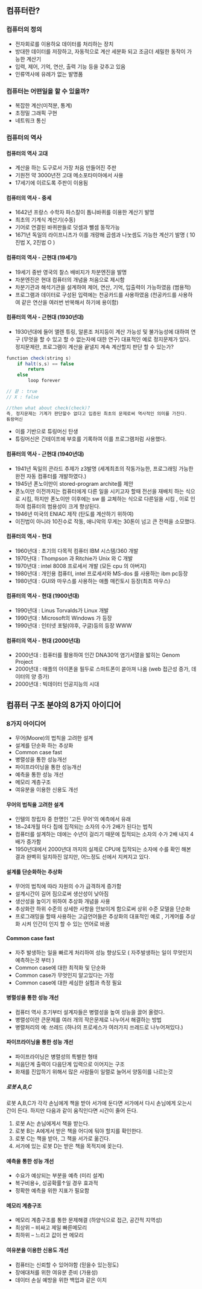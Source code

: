 ## 컴퓨터란?
### 컴퓨터의 정의 
* 전자회로를 이용하요 데이터를 처리하는 장치
* 방대한 데이터를 저장하고, 자동적으로 계산 세분화 되고 조금더 세밀한 동작이 가능한 계산기
* 입력, 제어, 기억, 연산, 출력 기능 등을 갖추고 있음
* 인류역사에 유례가 없는 발명품

### 컴퓨터는 어떤일을 할 수 있을까?
* 복잡한 계산(미적분, 통계)
* 초정밀 그래픽 구현
* 네트워크 통신

### 컴퓨터의 역사
#### 컴퓨터의 역사 고대
* 계산을 하는 도구로서 가장 처음 만들어진 주판
* 기원전 약 3000년전 고대 메소포타미아에서 사용
* 17세기에 이르도록 주판이 이용됨
  
#### 컴퓨터의 역사 - 중세
* 1642년 프랑스 수학자 파스칼이 톱니바퀴를 이용한 계산기 발명
* 최초의 기계식 계산기(수동)
* 기어로 연결된 바퀴판들로 덧셈과 뺄셈 동작가능
* 1671년 독일의 라이프니츠가 이를 개량해 곱셈과 나눗셈도 가능한 계산기 발명 ( 10진법 X, 2진법 O )

#### 컴퓨터의 역사 - 근현대 (19세기)
* 19세기 중반 영국의 찰스 배비지가 차분엔진을 발명
* 차분엔진은 현대 컴퓨터의 개념을 처음으로 제시함
* 차분기관과 해석기관을 설계하여 제어, 연산, 기억, 입출력이 가능하였음 (범용적)
* 프로그램과 데이터로 구성된 입력에는 천공카드를 사용하였음 (천공카드를 사용하여 같은 연산을 여러번 반복해서 하기에 용이함)
  
#### 컴퓨터의 역사 - 근현대 (1930년대)
* 1930년대에 들어 앨렌 튜링, 알론조 처지등이 계산 가능성 및 불가능성에 대하여 연구 (무엇을 할 수 있고 할 수 없는자에 대한 연구)
대표적인 예로 정지문제가 있다. 정지문제란, 프로그램이 계산을 끝낼지 계속 계산할지 판단 할 수 있는가?
~~~ java
function check(string s)
    if halt(s,s) == false
        return
    else
        loop forever

// 끝 : true
// X : false

//then what about check(check)?
즉, 정지문제는 기계가 판단할수 없다고 입증된 최초의 문제로써 역사적인 의미를 가진다.
튜랑머신
~~~
* 이를 기반으로 튜링머신 탄생
* 튜링머신은 긴테이프에 부호를 기록하여 이를 프로그램처럼 사용했다.
  
#### 컴퓨터의 역사 - 근현대 (1940년대)
* 1941년 독일의 콘라드 추제가 z3발명 (세계최초의 작동가능한, 프로그래밍 가능한 완전 자동 컴퓨터를 개발하였다.)
* 1945년 폰노이만이 stored-program archite를 제안 
* 폰노이만 이전까지는 컴퓨터에게 다른 일을 시키고자 할때 전선을 재배치 하는 식으로 시킴, 하지만 폰노이만 이후에는 sw 를 교체하는 식으로 다른일을 시킴 , 이로 인하여 컴퓨터의 범용성이 크게 향상된다.
* 1946년 미국의 ENIAC 제작 (탄도를 계산하기 위하여)
* 이진법이 아니라 10진수로 작동, 애니악의 무게는 30톤이 넘고 큰 전력을 소모했다.

#### 컴퓨터의 역사 - 현대
* 1960년대 : 초기의 다목적 컴퓨터 IBM 시스템/360 개발 
* 1970냔대 : Thompson 과 Ritchie가 Unix 와 C 개발
* 1970년대 : intel 8008 프로세서 개발 (모든 cpu 의 아버지)
* 1980년대 : 개인용 컴퓨터, intel 프로세서와 MS-dos 를 사용하는 ibm pc등장
* 1980년대 : GUI와 마우스를 사용하는 애플 매킨토시 등장(최초 마우스)
  
#### 컴퓨터의 역사 - 현대 (1900년대)
* 1990년대 : Linus Torvalds가 Linux 개발
* 1990년대 : Microsoft의 Windows 가 등장
* 1990년대 : 인터넷 포털(야후, 구글)등의 등장 WWW   
  
#### 컴퓨터의 역사 - 현대 (2000년대)
* 2000년대 : 컴퓨터를 활용하여 인간 DNA30억 염기서열을 밣히는 Genom Project
* 2000년대 : 애플의 아이폰을 필두로 스마트폰이 쏟아져 나옴 (web 접근성 증가, 데이터의 양 증가)
* 2000년대 : 빅데이터 인공지능의 시대


## 컴퓨터 구조 분야의 8가지 아이디어
### 8가지 아이디어
* 무어(Moore)의 법칙을 고려한 설계
* 설계를 단순화 하는 추상화
* Common case fast
* 병렬성을 통한 성능개선
* 파이프라이닝을 통한 성능개선
* 예측을 통한 성능 개선
* 메모리 계층구조
* 여유분을 이용한 신용도 개선

#### 무어의 법칙을 고려한 설계
* 인텔의 창립자 중 한명인 '고든 무어'의 예측에서 유래
* 18~24개월 마다 칩에 집적되는 소자의 수가 2배가 된다는 법칙
* 컴퓨터를 설계하는 데에는 수년이 걸리기 때문에 집적되는 소자의 수가 2배 내지 4배가 증가함
* 1950년대에서 2000년대 까지의 실제로 CPU에 집작되는 소자에 수를 확인 해본 결과 완벽히 일치하진 않지만, 어느정도 선에서 지켜지고 있다.

#### 설계를 단순화하는 추상화
* 무어의 법칙에 따라 자원의 수가 급격하게 증가함
* 설계시간이 길어 짐으로써 생산성이 낮아짐
* 생산성을 높이기 위하여 추상화 개념을 사용
* 추상화란 하위 수준의 상세한 사항을 안보이게 함으로써 상위 수준 모델을 단순화
* 프로그래밍을 할때 사용하는 고급언어들은 추상화의 대표적인 예로 , 기계어를 추상화 시켜 인간이 인지 할 수 있는 언어로 바꿈 

#### Common case fast
* 자주 발생하는 일을 빠르게 처리하여 성능 향상도모 ( 자주발생하는 일이 무엇인지 예측하는것 부터 )
* Common case에 대한 최적화 및 단순화
* Common case가 무엇인지 알고있다는 가정
* Common case에 대한 세심한 실험과 측정 필요

#### 병렬성을 통한 성능 개선
* 컴퓨터 역사 초기부터 설계자들은 병렬성을 높여 성능을 끌어 올렸다.
* 병렬성이란 큰문제를 여러 개의 작은문제로 나누어서 해결하는 방법
* 병렬처리의 예: 쓰레드 (하나의 프로세스가 여러가지 쓰레드로 나누어져있다.)

#### 파이프라이닝을 통한 성능 개선
* 파이프라이닝은 병렬성의 특별한 형태
* 처음단계 출력이 다음단계 입력으로 이어지는 구조
* 화재를 진압하기 위해서 많은 사람들이 일렬로 늘어서 양동이를 나르는것

##### 로봇 A,B,C
로봇 A,B,C가 각각 손님에게 책을 받아 서가에 둔다면 서가에서 다시 손님에게 오는시간이 든다. 하지만 다음과 같이 움직인다면 시간이 줄어 든다.
1. 로봇 A는 손님에게서 책을 받는다.
2. 로봇 B는 A에게서 받은 책을 어디에 둬야 할지를 확인한다.
3. 로봇 C는 책을 받아, 그 책을 서가로 옮긴다.
4. 서가에 있는 로봇 D는 받은 책을 목적지에 꽂는다.

#### 예측을 통한 성능 개선
* 수요가 예상되는 부분을 예측 (미리 설계)
* 복구비용↓, 성공확률↑일 경우 효과적
* 정확한 예측을 위한 지표가 필요함

#### 메모리 계층구조
* 메모리 계층구조를 통한 문제해결 (하양식으로 접근, 공간적 지역성)
* 최상위 – 비싸고 제일 빠른메모리
* 최하위 – 느리고 값이 싼 메모리

#### 여유분을 이용한 신용도 개선 
* 컴퓨터는 신뢰할 수 있어야함 (믿을수 있는정도)
* 장애대처를 위한 여유분 준비 (가용성)
* 데이터 손실 예방을 위한 백업과 같은 이치

